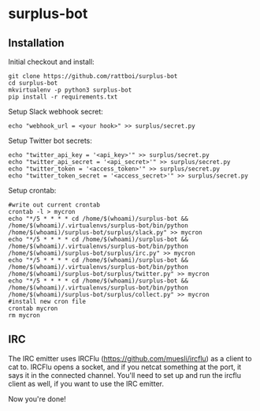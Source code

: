 # surplus-bot

## Installation

Initial checkout and install:

```
git clone https://github.com/rattboi/surplus-bot
cd surplus-bot
mkvirtualenv -p python3 surplus-bot
pip install -r requirements.txt
```

Setup Slack webhook secret:

```
echo "webhook_url = <your hook>" >> surplus/secret.py
```

Setup Twitter bot secrets:

```
echo "twitter_api_key = '<api_key>'" >> surplus/secret.py
echo "twitter_api_secret = '<api_secret>'" >> surplus/secret.py
echo "twitter_token = '<access_token>'" >> surplus/secret.py
echo "twitter_token_secret = '<access_secret>'" >> surplus/secret.py
```

Setup crontab:

```
#write out current crontab
crontab -l > mycron
echo "*/5 * * * * cd /home/$(whoami)/surplus-bot && /home/$(whoami)/.virtualenvs/surplus-bot/bin/python /home/$(whoami)/surplus-bot/surplus/slack.py" >> mycron
echo "*/5 * * * * cd /home/$(whoami)/surplus-bot && /home/$(whoami)/.virtualenvs/surplus-bot/bin/python /home/$(whoami)/surplus-bot/surplus/irc.py" >> mycron
echo "*/5 * * * * cd /home/$(whoami)/surplus-bot && /home/$(whoami)/.virtualenvs/surplus-bot/bin/python /home/$(whoami)/surplus-bot/surplus/twitter.py" >> mycron
echo "*/5 * * * * cd /home/$(whoami)/surplus-bot && /home/$(whoami)/.virtualenvs/surplus-bot/bin/python /home/$(whoami)/surplus-bot/surplus/collect.py" >> mycron
#install new cron file
crontab mycron
rm mycron
```

## IRC

The IRC emitter uses IRCFlu (https://github.com/muesli/ircflu) as a client to cat to. IRCFlu opens a socket, and if you netcat something at the port, it says it in the connected channel. You'll need to set up and run the ircflu client as well, if you want to use the IRC emitter.

Now you're done!
